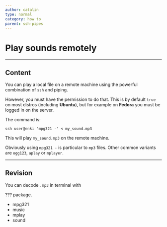 ```yaml
---
author: catalin
type: normal
category: how to
parent: ssh-pipes
---
```


# Play sounds remotely


---

## Content

You can play a local file on a remote machine using the powerful combination of `ssh` and piping.

However, you must have the permission to do that. This is by default `true` on most distros (including **Ubuntu**), but for example on **Fedora** you must be logged in on the server.

The command is:

```plain-text
ssh user@enki 'mpg321 -' < my_sound.mp3
```

This will play `my_sound.mp3` on the remote machine. 

Obviously using `mpg321 -` is particular to `mp3` files. Other common variants are `ogg123`, `aplay` or `mplayer`.


---

## Revision

You can decode `.mp3` in terminal with

??? package.

- mpg321
- music
- mplay
- sound
 
